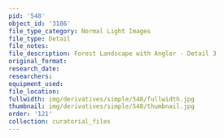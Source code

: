 ```yaml
---
pid: '548'
object_id: '3186'
file_type_category: Normal Light Images
file_type: Detail
file_notes:
file_description: Forest Landscape with Angler - Detail 3
original_format:
research_date:
researchers:
equipment_used:
file_location:
fullwidth: img/derivatives/simple/548/fullwidth.jpg
thumbnail: img/derivatives/simple/548/thumbnail.jpg
order: '121'
collection: curatorial_files
---
```

